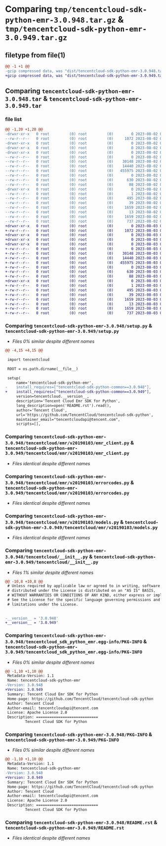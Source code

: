 # Comparing `tmp/tencentcloud-sdk-python-emr-3.0.948.tar.gz` & `tmp/tencentcloud-sdk-python-emr-3.0.949.tar.gz`

## filetype from file(1)

```diff
@@ -1 +1 @@
-gzip compressed data, was "dist/tencentcloud-sdk-python-emr-3.0.948.tar", last modified: Wed Aug  2 00:29:36 2023, max compression
+gzip compressed data, was "dist/tencentcloud-sdk-python-emr-3.0.949.tar", last modified: Thu Aug  3 00:25:58 2023, max compression
```

## Comparing `tencentcloud-sdk-python-emr-3.0.948.tar` & `tencentcloud-sdk-python-emr-3.0.949.tar`

### file list

```diff
@@ -1,20 +1,20 @@
-drwxr-xr-x   0 root         (0) root         (0)        0 2023-08-02 00:29:36.000000 tencentcloud-sdk-python-emr-3.0.948/
--rw-r--r--   0 root         (0) root         (0)     1072 2023-08-02 00:29:36.000000 tencentcloud-sdk-python-emr-3.0.948/setup.py
-drwxr-xr-x   0 root         (0) root         (0)        0 2023-08-02 00:29:36.000000 tencentcloud-sdk-python-emr-3.0.948/tencentcloud/
-drwxr-xr-x   0 root         (0) root         (0)        0 2023-08-02 00:29:36.000000 tencentcloud-sdk-python-emr-3.0.948/tencentcloud/emr/
-drwxr-xr-x   0 root         (0) root         (0)        0 2023-08-02 00:29:36.000000 tencentcloud-sdk-python-emr-3.0.948/tencentcloud/emr/v20190103/
--rw-r--r--   0 root         (0) root         (0)        0 2023-08-02 00:29:36.000000 tencentcloud-sdk-python-emr-3.0.948/tencentcloud/emr/v20190103/__init__.py
--rw-r--r--   0 root         (0) root         (0)    30148 2023-08-02 00:29:36.000000 tencentcloud-sdk-python-emr-3.0.948/tencentcloud/emr/v20190103/emr_client.py
--rw-r--r--   0 root         (0) root         (0)    14440 2023-08-02 00:29:36.000000 tencentcloud-sdk-python-emr-3.0.948/tencentcloud/emr/v20190103/errorcodes.py
--rw-r--r--   0 root         (0) root         (0)   455975 2023-08-02 00:29:36.000000 tencentcloud-sdk-python-emr-3.0.948/tencentcloud/emr/v20190103/models.py
--rw-r--r--   0 root         (0) root         (0)        0 2023-08-02 00:29:36.000000 tencentcloud-sdk-python-emr-3.0.948/tencentcloud/emr/__init__.py
--rw-r--r--   0 root         (0) root         (0)      630 2023-08-02 00:29:36.000000 tencentcloud-sdk-python-emr-3.0.948/tencentcloud/__init__.py
--rw-r--r--   0 root         (0) root         (0)       88 2023-08-02 00:29:36.000000 tencentcloud-sdk-python-emr-3.0.948/setup.cfg
-drwxr-xr-x   0 root         (0) root         (0)        0 2023-08-02 00:29:36.000000 tencentcloud-sdk-python-emr-3.0.948/tencentcloud_sdk_python_emr.egg-info/
--rw-r--r--   0 root         (0) root         (0)        1 2023-08-02 00:29:36.000000 tencentcloud-sdk-python-emr-3.0.948/tencentcloud_sdk_python_emr.egg-info/dependency_links.txt
--rw-r--r--   0 root         (0) root         (0)      495 2023-08-02 00:29:36.000000 tencentcloud-sdk-python-emr-3.0.948/tencentcloud_sdk_python_emr.egg-info/SOURCES.txt
--rw-r--r--   0 root         (0) root         (0)       39 2023-08-02 00:29:36.000000 tencentcloud-sdk-python-emr-3.0.948/tencentcloud_sdk_python_emr.egg-info/requires.txt
--rw-r--r--   0 root         (0) root         (0)     1659 2023-08-02 00:29:36.000000 tencentcloud-sdk-python-emr-3.0.948/tencentcloud_sdk_python_emr.egg-info/PKG-INFO
--rw-r--r--   0 root         (0) root         (0)       13 2023-08-02 00:29:36.000000 tencentcloud-sdk-python-emr-3.0.948/tencentcloud_sdk_python_emr.egg-info/top_level.txt
--rw-r--r--   0 root         (0) root         (0)     1659 2023-08-02 00:29:36.000000 tencentcloud-sdk-python-emr-3.0.948/PKG-INFO
--rw-r--r--   0 root         (0) root         (0)      737 2023-08-02 00:29:36.000000 tencentcloud-sdk-python-emr-3.0.948/README.rst
+drwxr-xr-x   0 root         (0) root         (0)        0 2023-08-03 00:25:58.000000 tencentcloud-sdk-python-emr-3.0.949/
+-rw-r--r--   0 root         (0) root         (0)     1072 2023-08-03 00:25:58.000000 tencentcloud-sdk-python-emr-3.0.949/setup.py
+drwxr-xr-x   0 root         (0) root         (0)        0 2023-08-03 00:25:58.000000 tencentcloud-sdk-python-emr-3.0.949/tencentcloud/
+drwxr-xr-x   0 root         (0) root         (0)        0 2023-08-03 00:25:58.000000 tencentcloud-sdk-python-emr-3.0.949/tencentcloud/emr/
+drwxr-xr-x   0 root         (0) root         (0)        0 2023-08-03 00:25:58.000000 tencentcloud-sdk-python-emr-3.0.949/tencentcloud/emr/v20190103/
+-rw-r--r--   0 root         (0) root         (0)        0 2023-08-03 00:25:58.000000 tencentcloud-sdk-python-emr-3.0.949/tencentcloud/emr/v20190103/__init__.py
+-rw-r--r--   0 root         (0) root         (0)    30148 2023-08-03 00:25:58.000000 tencentcloud-sdk-python-emr-3.0.949/tencentcloud/emr/v20190103/emr_client.py
+-rw-r--r--   0 root         (0) root         (0)    14440 2023-08-03 00:25:58.000000 tencentcloud-sdk-python-emr-3.0.949/tencentcloud/emr/v20190103/errorcodes.py
+-rw-r--r--   0 root         (0) root         (0)   455975 2023-08-03 00:25:58.000000 tencentcloud-sdk-python-emr-3.0.949/tencentcloud/emr/v20190103/models.py
+-rw-r--r--   0 root         (0) root         (0)        0 2023-08-03 00:25:58.000000 tencentcloud-sdk-python-emr-3.0.949/tencentcloud/emr/__init__.py
+-rw-r--r--   0 root         (0) root         (0)      630 2023-08-03 00:25:58.000000 tencentcloud-sdk-python-emr-3.0.949/tencentcloud/__init__.py
+-rw-r--r--   0 root         (0) root         (0)       88 2023-08-03 00:25:58.000000 tencentcloud-sdk-python-emr-3.0.949/setup.cfg
+drwxr-xr-x   0 root         (0) root         (0)        0 2023-08-03 00:25:58.000000 tencentcloud-sdk-python-emr-3.0.949/tencentcloud_sdk_python_emr.egg-info/
+-rw-r--r--   0 root         (0) root         (0)        1 2023-08-03 00:25:58.000000 tencentcloud-sdk-python-emr-3.0.949/tencentcloud_sdk_python_emr.egg-info/dependency_links.txt
+-rw-r--r--   0 root         (0) root         (0)      495 2023-08-03 00:25:58.000000 tencentcloud-sdk-python-emr-3.0.949/tencentcloud_sdk_python_emr.egg-info/SOURCES.txt
+-rw-r--r--   0 root         (0) root         (0)       39 2023-08-03 00:25:58.000000 tencentcloud-sdk-python-emr-3.0.949/tencentcloud_sdk_python_emr.egg-info/requires.txt
+-rw-r--r--   0 root         (0) root         (0)     1659 2023-08-03 00:25:58.000000 tencentcloud-sdk-python-emr-3.0.949/tencentcloud_sdk_python_emr.egg-info/PKG-INFO
+-rw-r--r--   0 root         (0) root         (0)       13 2023-08-03 00:25:58.000000 tencentcloud-sdk-python-emr-3.0.949/tencentcloud_sdk_python_emr.egg-info/top_level.txt
+-rw-r--r--   0 root         (0) root         (0)     1659 2023-08-03 00:25:58.000000 tencentcloud-sdk-python-emr-3.0.949/PKG-INFO
+-rw-r--r--   0 root         (0) root         (0)      737 2023-08-03 00:25:58.000000 tencentcloud-sdk-python-emr-3.0.949/README.rst
```

### Comparing `tencentcloud-sdk-python-emr-3.0.948/setup.py` & `tencentcloud-sdk-python-emr-3.0.949/setup.py`

 * *Files 0% similar despite different names*

```diff
@@ -4,15 +4,15 @@
 
 import tencentcloud
 
 ROOT = os.path.dirname(__file__)
 
 setup(
     name='tencentcloud-sdk-python-emr',
-    install_requires=["tencentcloud-sdk-python-common==3.0.948"],
+    install_requires=["tencentcloud-sdk-python-common==3.0.949"],
     version=tencentcloud.__version__,
     description='Tencent Cloud Emr SDK for Python',
     long_description=open('README.rst').read(),
     author='Tencent Cloud',
     url='https://github.com/TencentCloud/tencentcloud-sdk-python',
     maintainer_email="tencentcloudapi@tencent.com",
     scripts=[],
```

### Comparing `tencentcloud-sdk-python-emr-3.0.948/tencentcloud/emr/v20190103/emr_client.py` & `tencentcloud-sdk-python-emr-3.0.949/tencentcloud/emr/v20190103/emr_client.py`

 * *Files identical despite different names*

### Comparing `tencentcloud-sdk-python-emr-3.0.948/tencentcloud/emr/v20190103/errorcodes.py` & `tencentcloud-sdk-python-emr-3.0.949/tencentcloud/emr/v20190103/errorcodes.py`

 * *Files identical despite different names*

### Comparing `tencentcloud-sdk-python-emr-3.0.948/tencentcloud/emr/v20190103/models.py` & `tencentcloud-sdk-python-emr-3.0.949/tencentcloud/emr/v20190103/models.py`

 * *Files identical despite different names*

### Comparing `tencentcloud-sdk-python-emr-3.0.948/tencentcloud/__init__.py` & `tencentcloud-sdk-python-emr-3.0.949/tencentcloud/__init__.py`

 * *Files 1% similar despite different names*

```diff
@@ -10,8 +10,8 @@
 # Unless required by applicable law or agreed to in writing, software
 # distributed under the License is distributed on an "AS IS" BASIS,
 # WITHOUT WARRANTIES OR CONDITIONS OF ANY KIND, either express or implied.
 # See the License for the specific language governing permissions and
 # limitations under the License.
 
 
-__version__ = '3.0.948'
+__version__ = '3.0.949'
```

### Comparing `tencentcloud-sdk-python-emr-3.0.948/tencentcloud_sdk_python_emr.egg-info/PKG-INFO` & `tencentcloud-sdk-python-emr-3.0.949/tencentcloud_sdk_python_emr.egg-info/PKG-INFO`

 * *Files 0% similar despite different names*

```diff
@@ -1,10 +1,10 @@
 Metadata-Version: 1.1
 Name: tencentcloud-sdk-python-emr
-Version: 3.0.948
+Version: 3.0.949
 Summary: Tencent Cloud Emr SDK for Python
 Home-page: https://github.com/TencentCloud/tencentcloud-sdk-python
 Author: Tencent Cloud
 Author-email: tencentcloudapi@tencent.com
 License: Apache License 2.0
 Description: ============================
         Tencent Cloud SDK for Python
```

### Comparing `tencentcloud-sdk-python-emr-3.0.948/PKG-INFO` & `tencentcloud-sdk-python-emr-3.0.949/PKG-INFO`

 * *Files 0% similar despite different names*

```diff
@@ -1,10 +1,10 @@
 Metadata-Version: 1.1
 Name: tencentcloud-sdk-python-emr
-Version: 3.0.948
+Version: 3.0.949
 Summary: Tencent Cloud Emr SDK for Python
 Home-page: https://github.com/TencentCloud/tencentcloud-sdk-python
 Author: Tencent Cloud
 Author-email: tencentcloudapi@tencent.com
 License: Apache License 2.0
 Description: ============================
         Tencent Cloud SDK for Python
```

### Comparing `tencentcloud-sdk-python-emr-3.0.948/README.rst` & `tencentcloud-sdk-python-emr-3.0.949/README.rst`

 * *Files identical despite different names*

